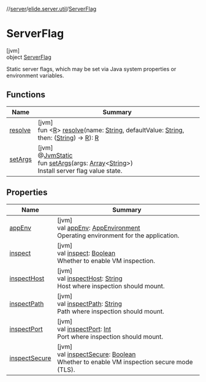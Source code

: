 //[server](../../../index.md)/[elide.server.util](../index.md)/[ServerFlag](index.md)

# ServerFlag

[jvm]\
object [ServerFlag](index.md)

Static server flags, which may be set via Java system properties or environment variables.

## Functions

| Name | Summary |
|---|---|
| [resolve](resolve.md) | [jvm]<br>fun &lt;[R](resolve.md)&gt; [resolve](resolve.md)(name: [String](https://kotlinlang.org/api/latest/jvm/stdlib/kotlin/-string/index.html), defaultValue: [String](https://kotlinlang.org/api/latest/jvm/stdlib/kotlin/-string/index.html), then: ([String](https://kotlinlang.org/api/latest/jvm/stdlib/kotlin/-string/index.html)) -&gt; [R](resolve.md)): [R](resolve.md) |
| [setArgs](set-args.md) | [jvm]<br>@[JvmStatic](https://kotlinlang.org/api/latest/jvm/stdlib/kotlin.jvm/-jvm-static/index.html)<br>fun [setArgs](set-args.md)(args: [Array](https://kotlinlang.org/api/latest/jvm/stdlib/kotlin/-array/index.html)&lt;[String](https://kotlinlang.org/api/latest/jvm/stdlib/kotlin/-string/index.html)&gt;)<br>Install server flag value state. |

## Properties

| Name | Summary |
|---|---|
| [appEnv](app-env.md) | [jvm]<br>val [appEnv](app-env.md): [AppEnvironment](../../../../../packages/base/base/elide/-app-environment/index.md)<br>Operating environment for the application. |
| [inspect](inspect.md) | [jvm]<br>val [inspect](inspect.md): [Boolean](https://kotlinlang.org/api/latest/jvm/stdlib/kotlin/-boolean/index.html)<br>Whether to enable VM inspection. |
| [inspectHost](inspect-host.md) | [jvm]<br>val [inspectHost](inspect-host.md): [String](https://kotlinlang.org/api/latest/jvm/stdlib/kotlin/-string/index.html)<br>Host where inspection should mount. |
| [inspectPath](inspect-path.md) | [jvm]<br>val [inspectPath](inspect-path.md): [String](https://kotlinlang.org/api/latest/jvm/stdlib/kotlin/-string/index.html)<br>Path where inspection should mount. |
| [inspectPort](inspect-port.md) | [jvm]<br>val [inspectPort](inspect-port.md): [Int](https://kotlinlang.org/api/latest/jvm/stdlib/kotlin/-int/index.html)<br>Port where inspection should mount. |
| [inspectSecure](inspect-secure.md) | [jvm]<br>val [inspectSecure](inspect-secure.md): [Boolean](https://kotlinlang.org/api/latest/jvm/stdlib/kotlin/-boolean/index.html)<br>Whether to enable VM inspection secure mode (TLS). |
